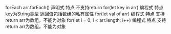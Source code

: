 
forEach
	arr.forEach()
		声明式
		特点
			不支持return
	for(let key in arr)
		编程式
		特点
			key为String类型
			返回值包括数组的私有属性
	for(let val of arr)
		编程式
		特点
			支持return
			arr为数组，不能为对象
	for(let i = 0; i < arr.length; i++)
		编程式
		特点
			支持return
			arr为数组，不能为对象


